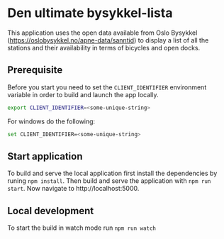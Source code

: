 # Den ultimate bysykkel-lista

This application uses the open data available from Oslo Bysykkel (https://oslobysykkel.no/apne-data/sanntid) to display a list of all the stations and their availability in terms of bicycles and open docks.

## Prerequisite

Before you start you need to set the `CLIENT_IDENTIFIER` environment variable in order to build and launch the app locally.
```sh
export CLIENT_IDENTIFIER=<some-unique-string>
```
For windows do the following:
```sh
set CLIENT_IDENTIFIER=<some-unique-string>
```
## Start application
To build and serve the local application first install the dependencies  by runing `npm install`. Then build and serve the application with `npm run start`. Now navigate to http://localhost:5000.

## Local development
To start the build in watch mode run `npm run watch`

